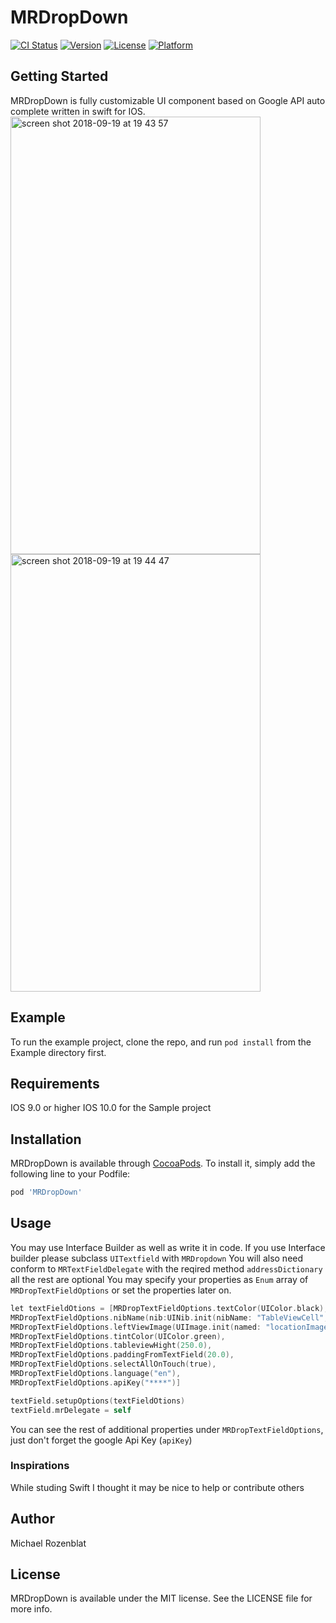 # MRDropDown

[![CI Status](https://img.shields.io/travis/mike.rozen1@gmail.com/MRDropDown.svg?style=flat)](https://travis-ci.org/mike.rozen1@gmail.com/MRDropDown)
[![Version](https://img.shields.io/cocoapods/v/MRDropDown.svg?style=flat)](https://cocoapods.org/pods/MRDropDown)
[![License](https://img.shields.io/cocoapods/l/MRDropDown.svg?style=flat)](https://cocoapods.org/pods/MRDropDown)
[![Platform](https://img.shields.io/cocoapods/p/MRDropDown.svg?style=flat)](https://cocoapods.org/pods/MRDropDown)

## Getting Started
MRDropDown is fully customizable UI component based on Google API auto complete written in swift for IOS.
<img width="400" height="700" alt="screen shot 2018-09-19 at 19 43 57" src="https://user-images.githubusercontent.com/11506268/45768143-a95c5a00-bc44-11e8-8f51-9ef846263138.png"><img width="400" height="700" alt="screen shot 2018-09-19 at 19 44 47" src="https://user-images.githubusercontent.com/11506268/45768144-a95c5a00-bc44-11e8-849b-6f02e67f7102.png">

## Example

To run the example project, clone the repo, and run `pod install` from the Example directory first.

## Requirements
IOS 9.0 or higher
IOS 10.0 for the Sample project

## Installation

MRDropDown is available through [CocoaPods](https://cocoapods.org). To install
it, simply add the following line to your Podfile:

```ruby
pod 'MRDropDown'
```

## Usage
You may use Interface Builder as well as write it in code.
If you use Interface builder please subclass `UITextfield` with `MRDropdown` 
You will also need  conform to `MRTextFieldDelegate` with the reqired method `addressDictionary` all the rest are optional
You may specify your properties as `Enum` array of `MRDropTextFieldOptions` or set the properties later on.
```objective-c
let textFieldOtions = [MRDropTextFieldOptions.textColor(UIColor.black),
MRDropTextFieldOptions.nibName(nib:UINib.init(nibName: "TableViewCell", bundle: nil), reuseIdentifier: "cell"),
MRDropTextFieldOptions.leftViewImage(UIImage.init(named: "locationImage")),
MRDropTextFieldOptions.tintColor(UIColor.green),
MRDropTextFieldOptions.tableviewHight(250.0),
MRDropTextFieldOptions.paddingFromTextField(20.0),
MRDropTextFieldOptions.selectAllOnTouch(true),
MRDropTextFieldOptions.language("en"),
MRDropTextFieldOptions.apiKey("****")]

textField.setupOptions(textFieldOtions)
textField.mrDelegate = self
```
You can see the rest of additional properties under  `MRDropTextFieldOptions`, just don't forget the google Api Key (`apiKey`)

### Inspirations
While studing Swift I thought it may be nice to help or contribute others

## Author

Michael Rozenblat

## License

MRDropDown is available under the MIT license. See the LICENSE file for more info.
